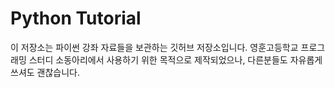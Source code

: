 # Python Tutorial
이 저장소는 파이썬 강좌 자료들을 보관하는 깃허브 저장소입니다.
영훈고등학교 프로그래밍 스터디 소동아리에서 사용하기 위한 목적으로 제작되었으나, 다른분들도 자유롭게 쓰셔도 괜찮습니다.